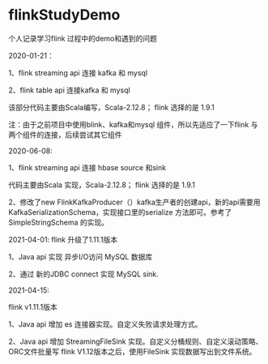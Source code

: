 # flinkStudyDemo

个人记录学习flink 过程中的demo和遇到的问题

2020-01-21：

1、flink streaming api 连接 kafka 和 mysql 

2、flink table api 连接kafka 和 mysql

该部分代码主要由Scala编写，Scala-2.12.8； flink 选择的是 1.9.1

注：由于之前项目中使用blink、kafka和mysql 组件，所以先适应了一下flink 与两个组件的连接，后续尝试其它组件


2020-06-08:

1、flink streaming api 连接 hbase source 和sink

代码主要由Scala 实现，Scala-2.12.8； flink 选择的是 1.9.1

2、修改了new FlinkKafkaProducer（）kafka生产者的创建api，新的api需要用KafkaSerializationSchema，实现接口里的serialize 方法即可。参考了SimpleStringSchema 的实现。

2021-04-01:
flink 升级了1.11.1版本

1、Java api 实现 异步I/O访问 MySQL 数据库

2、通过 新的JDBC connect 实现 MySQL sink.

2021-04-15:

flink v1.11.1版本

1、Java api 增加 es 连接器实现。自定义失败请求处理方式。

2、Java api 增加 StreamingFileSink 实现。自定义分桶规则、自定义滚动策略、ORC文件批量写
flink V1.12版本之后，使用FileSink 实现数据写出到文件系统。